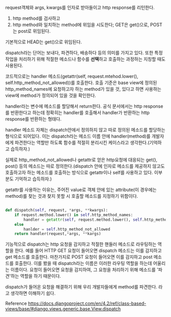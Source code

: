 request객체와 args, kwargs를 인자로 받아들이고 http response를 리턴한다. 
1. http method를 검사하고
2. http method와 일치하는 method에 위임을 시도한다; GET은 get()으로, POST는 post로 위임된다.

기본적으로 HEAD는 get()으로 위임된다.


dispatch라는 단어는 보내다, 파견하다, 배송하다 등의 의미를 가지고 있다.
또한 특정 작업을 처리하기 위해 적절한 메소드나 함수를 **선택**하고 호출하는 과정하는 지칭할 때도 사용된다.

코드적으로는 handler 메소드(getattr(self, request.mtehod.lower(), self.http_method_not_allowed))를 호출한다. 호출 기준은 base view에 정의된 http_method_names에 요청하고자 하는 method가 있을 것, 있다고 하면 사용하는 view에 method가 정의되어 있을 것을 확인한다.

handler라는 변수에 메소드를 할당해서 return한다.
공식 문서에서는 http response를 반환한다고 하는데 정확히는 handler를 호출해서 handler가 반환하는 http response를 반환하는 형태다.

handler 메소드 자체는 dispatch안에서 정의하지 않고 따로 정의된 메소드를 할당하는 형식으로 되어있다. 이는 dispatch라는 메소드 이름 안에 handler(method)를 개발자에게 파견한다는 역할만 하도록 함수를 적절히 분리시킨 케이스라고 생각한다.(기억하고 습득하자.)

실제로 http_method_not_allowed나 getattr로 얻은 http요청에 대응되는 get(), post() 등의 메소드는 따로 정의한다.(dispatch 안에 인자로 메소드를 제공하지 않고도 호출하고자 하는 메소드를 호출하는 방식으로 getattr이나 self를 사용하고 있다. 이부분도 기억하고 습득하자.)

getattr를 사용하는 이유는, 주어진 value로 객체 안에 있는 attribute(이 경우에는 method)를 찾는 것과 찾지 못할 시 호출할 메소드를 지정하기 위함이다.

```python

def dispatch(self, request, *args, **kwargs):
	if request.method.lower() in self.http_method_names:
		handler = getattr(self, request.method.lower(), self.http_method_not_allowed)
	else
		hanlder = self.http_method_not_allowed
	return handler(request,*args, **kargs)

```


기능적으로 dispatch는 http 요청을 감지하고 적절한 핸들러 메소드로 라우팅하는 역할을 한다.
예를 들어 HTTP GET 요청이 들어오면 dispatch 메소드는 이를 감지하고 get 메소드를 호출한다.
마찬가지로 POST 요청이 들어오면 이를 감지하고 post 메소드를 호출한다.
이를 봤을 때 dispatch라는 이름은 이러한 라우팅 역할을 하는데 어울리는 이름이다.
요청이 들어오면 요청을 감지하여, 그 요청을 처리하기 위해 메소드를 '파견'하는 역할을 하기 때문이다.

dispatch가 들어온 요청을 해결하기 위해 우리 개발자들에게 method를 파견한다. 라고 생각하면 이해하기 쉽다.

Reference
https://docs.djangoproject.com/en/4.2/ref/class-based-views/base/#django.views.generic.base.View.dispatch